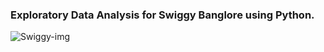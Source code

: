 ### Exploratory Data Analysis for Swiggy Banglore using Python. 

![Swiggy-img](https://user-images.githubusercontent.com/36689965/180638714-28ee9fcd-a46c-4c30-a05e-56b4aa3386d3.jpg)
